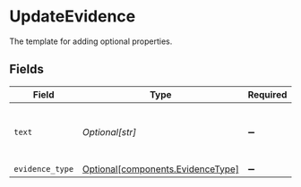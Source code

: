 # UpdateEvidence

The template for adding optional properties.


## Fields

| Field                                                                        | Type                                                                         | Required                                                                     | Description                                                                  |
| ---------------------------------------------------------------------------- | ---------------------------------------------------------------------------- | ---------------------------------------------------------------------------- | ---------------------------------------------------------------------------- |
| `text`                                                                       | *Optional[str]*                                                              | :heavy_minus_sign:                                                           | The text to associate with the dispute as evidence.                          |
| `evidence_type`                                                              | [Optional[components.EvidenceType]](../../models/components/evidencetype.md) | :heavy_minus_sign:                                                           | N/A                                                                          |
